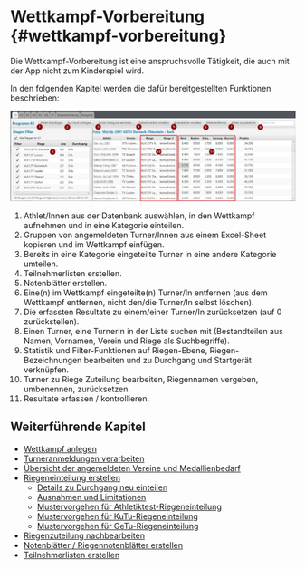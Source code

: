 # Wettkampf-Vorbereitung {#wettkampf-vorbereitung}

Die Wettkampf-Vorbereitung ist eine anspruchsvolle Tätigkeit, die auch mit der App nicht zum Kinderspiel wird.

In den folgenden Kapitel werden die dafür bereitgestellten Funktionen beschrieben:

![Wettkampf vorbereiten - Übersicht der Funktionen](/assets/wettkampf-vorbereitung.png)

1.  Athlet/Innen aus der Datenbank auswählen, in den Wettkampf aufnehmen und in eine Kategorie einteilen.
2.  Gruppen von angemeldeten Turner/Innen aus einem Excel-Sheet kopieren und im Wettkampf einfügen.
3.  Bereits in eine Kategorie eingeteilte Turner in eine andere Kategorie umteilen.
4.  Teilnehmerlisten erstellen.
5.  Notenblätter erstellen.
6.  Eine(n) im Wettkampf eingeteilte(n) Turner/In entfernen (aus dem Wettkampf entfernen, nicht den/die Turner/In selbst löschen).
7.  Die erfassten Resultate zu einem/einer Turner/In zurücksetzen (auf 0 zurückstellen).
8.  Einen Turner, eine Turnerin in der Liste suchen mit (Bestandteilen aus Namen, Vornamen, Verein und Riege als Suchbegriffe).
9.  Statistik und Filter-Funktionen auf Riegen-Ebene, Riegen-Bezeichnungen bearbeiten und zu Durchgang und Startgerät verknüpfen.
10.  Turner zu Riege Zuteilung bearbeiten, Riegennamen vergeben, umbenennen, zurücksetzen.
11.  Resultate erfassen / kontrollieren.

## Weiterführende Kapitel

* [Wettkampf anlegen](wettkampf_anlegen.md)
* [Turneranmeldungen verarbeiten](turneranmeldungen_verarbeiten.md)
* [Übersicht der angemeldeten Vereine und Medallienbedarf](wettkampf_uebersicht.md)
* [Riegeneinteilung erstellen](riegeneinteilung_erstellen.md)
  * [Details zu Durchgang neu einteilen](durchgang-neu-einteilen.md)
  * [Ausnahmen und Limitationen](ausnahmen-limitationen.md)
  * [Mustervorgehen für Athletiktest-Riegeneinteilung](riegeneinteilung_erstellen_mustervorgehen_att.md)
  * [Mustervorgehen für KuTu-Riegeneinteilung](riegeneinteilung_erstellen_mustervorgehen_kutu.md)
  * [Mustervorgehen für GeTu-Riegeneinteilung](riegeneinteilung_erstellen_mustervorgehen_getu.md)
* [Riegenzuteilung nachbearbeiten](riegenzuteilung_nachbearbeiten.md)
* [Notenblätter / Riegennotenblätter erstellen](notenblatter__riegennotenblatter_erstellen.md)
* [Teilnehmerlisten erstellen](teilnehmerlisten_erstellen.md)
